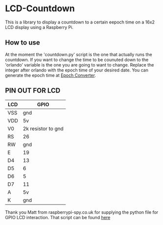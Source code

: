# LCD-Countdown

This is a library to display a countdown to a certain eepoch time on a 16x2 LCD display using a Raspberry Pi. 

## How to use

At the moment the 'countdown.py' script is the one that actually runs the countdown. If you want to change the time to be counuted down to
the 'orlando' variable is the one you are going to want to change. Replace the integer after orlando with the epoch time of your desired date.
You can generate the epoch time at [Epoch Converter](https://www.epochconverter.com/).

## PIN OUT FOR LCD
| LCD | GPIO |
|-----|------|
| VSS | gnd |
| VDD | 5v |
| V0 | 2k resistor to gnd |
| RS | 26 |
| RW | gnd |
| E | 19 |
| D4 | 13 |
| D5 | 6 |
| D6 | 5 |
| D7 | 11 |
| A | 5v |
| K | gnd |

Thank you Matt from raspberrypi-spy.co.uk for supplying the python file for GPIO LCD interaction. That script can be found [here](https://www.raspberrypi-spy.co.uk/2012/07/16x2-lcd-module-control-using-python/)


